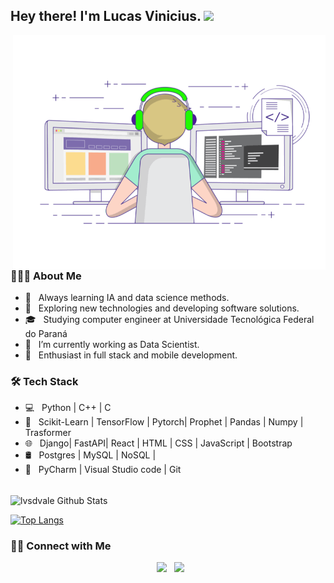 <h2> Hey there! I'm Lucas Vinicius. <img src="https://github.com/souvikguria98/souvikguria98/blob/master/Hi.gif" width="25"></h2>
<img align="right" alt="GIF" src="https://raw.githubusercontent.com/devSouvik/devSouvik/master/gif3.gif" width="500"/>

<h3> 👨🏻‍💻 About Me </h3>

- 🔭 &nbsp; Always learning IA and data science methods.
- 🤔 &nbsp; Exploring new technologies and developing software solutions.
- 🎓 &nbsp; Studying computer engineer at Universidade Tecnológica Federal do Paraná
- 💼 &nbsp; I’m currently working as Data Scientist.
- 🌱 &nbsp; Enthusiast in full stack and mobile development.

<h3>🛠 Tech Stack</h3>

- 💻 &nbsp; Python | C++ | C
- 🤖 &nbsp; Scikit-Learn | TensorFlow | Pytorch| Prophet | Pandas | Numpy | Trasformer 
- 🌐 &nbsp; Django| FastAPI| React | HTML | CSS | JavaScript | Bootstrap 
- 🛢 &nbsp; Postgres | MySQL | NoSQL |
- 🔧 &nbsp; PyCharm | Visual Studio code | Git

<br>

<img align="center" src="https://github-readme-stats-sigma-five.vercel.app/api?username=lvsdvale&include_all_commits=true&count_private=true&show_icons=true&line_height=20&title_color=7A7ADB&icon_color=2234AE&text_color=D3D3D3&bg_color=0,000000,130F40" alt="lvsdvale Github Stats">

</br>

[![Top Langs](https://github-readme-stats-sigma-five.vercel.app/api/top-langs/?username=lvsdvale&layout=compact&text_color=daf7dc&bg_color=151515)](https://github.com/lvsdvale/github-readme-stats)


<h3> 🤝🏻 Connect with Me </h3>

<p align="center">
&nbsp; <a href="https://www.linkedin.com/in/lucas-vinicius-sillis-do-vale-7b2a1a1b3/" target="_blank" rel="noopener noreferrer"><img src="https://img.icons8.com/plasticine/100/000000/linkedin.png" width="50" /></a>
&nbsp; <a href="mailto:lucasvinicius557@gmail.com" target="_blank" rel="noopener noreferrer"><img src="https://img.icons8.com/plasticine/100/000000/gmail.png"  width="50" /></a>
</p>
